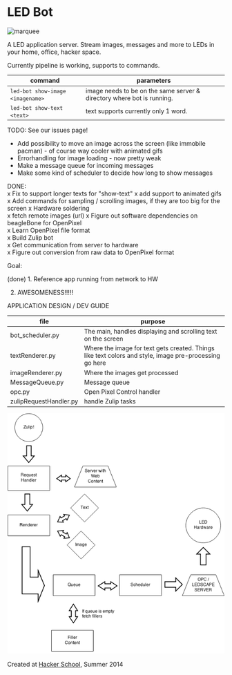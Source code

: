 LED Bot
=========

![marquee](./test/marquee1.gif)

A LED application server. Stream images, messages and more to LEDs in your home, office, hacker space.

Currently pipeline is working, supports to commands.

| command                              | parameters         | 
| ------------------------------------ | ------------------ |
| ```led-bot show-image <imagename>``` | image needs to be on the same server & directory where bot is running.  |
| ```led-bot show-text <text>```       | text supports currently only 1 word.  |


TODO:
See our issues page!

- Add possibility to move an image across the screen (like immobile pacman) - of course way cooler with animated gifs
- Errorhandling for image loading - now pretty weak 
- Make a message queue for incoming messages
- Make some kind of scheduler to decide how long to show messages

DONE:  
x Fix to support longer texts for "show-text"
x add support to animated gifs
x Add commands for sampling / scrolling images, if they are too big for the screen
x Hardware soldering  
x fetch remote images (url)
x Figure out software dependencies on beagleBone for OpenPixel  
x Learn OpenPixel file format  
x Build Zulip bot  
x Get communication from server to hardware  
x Figure out conversion from raw data to OpenPixel format  


Goal:

(done) 1. Reference app running from network to HW

2. AWESOMENESS!!!!!

APPLICATION DESIGN / DEV GUIDE

| file                  | purpose         	| 
| --------------------- | ------------------|
| bot_scheduler.py		| The main, handles displaying and scrolling text on the screen 					|
| textRenderer.py		| Where the image for text gets created. Things like text colors and style, image pre-processing go here 		|
| imageRenderer.py  	| Where the images get processed				|
| MessageQueue.py  		| Message queue 								|
| opc.py 				| Open Pixel Control handler 					|
| zulipRequestHandler.py| handle Zulip tasks							|


![arch](./architecture.png)


Created at [Hacker School](https://hackerschool.com), Summer 2014

